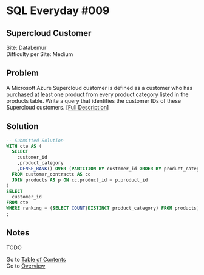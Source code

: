 # SQL Everyday \#009

## Supercloud Customer

Site: DataLemur\
Difficulty per Site: Medium

## Problem

A Microsoft Azure Supercloud customer is defined as a customer who has purchased at least one product from every product category listed in the products table. Write a query that identifies the customer IDs of these Supercloud customers. [[Full Description](https://datalemur.com/questions/supercloud-customer)]

## Solution

```sql
-- Submitted Solution
WITH cte AS (
  SELECT 
    customer_id
    ,product_category
    ,DENSE_RANK() OVER (PARTITION BY customer_id ORDER BY product_category) AS ranking
  FROM customer_contracts AS cc 
  JOIN products AS p ON cc.product_id = p.product_id
)
SELECT
  customer_id
FROM cte 
WHERE ranking = (SELECT COUNT(DISTINCT product_category) FROM products)
;
```

## Notes

TODO

Go to [Table of Contents](/README.md#contents)\
Go to [Overview](/README.md)
